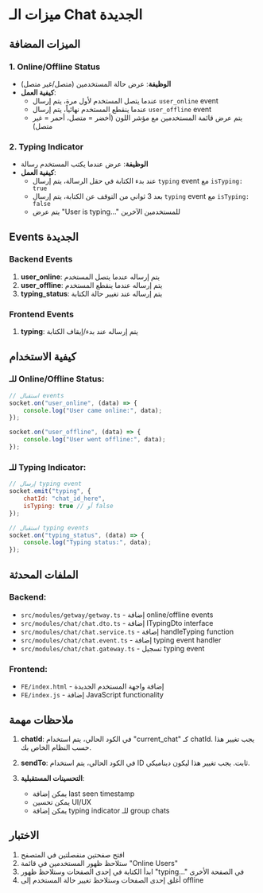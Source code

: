 # ميزات الـ Chat الجديدة

## الميزات المضافة

### 1. Online/Offline Status
- **الوظيفة**: عرض حالة المستخدمين (متصل/غير متصل)
- **كيفية العمل**: 
  - عندما يتصل المستخدم لأول مرة، يتم إرسال `user_online` event
  - عندما ينقطع المستخدم نهائياً، يتم إرسال `user_offline` event
  - يتم عرض قائمة المستخدمين مع مؤشر اللون (أخضر = متصل، أحمر = غير متصل)

### 2. Typing Indicator
- **الوظيفة**: عرض عندما يكتب المستخدم رسالة
- **كيفية العمل**:
  - عند بدء الكتابة في حقل الرسالة، يتم إرسال `typing` event مع `isTyping: true`
  - بعد 3 ثواني من التوقف عن الكتابة، يتم إرسال `typing` event مع `isTyping: false`
  - يتم عرض "User is typing..." للمستخدمين الآخرين

## Events الجديدة

### Backend Events
1. **user_online**: يتم إرساله عندما يتصل المستخدم
2. **user_offline**: يتم إرساله عندما ينقطع المستخدم
3. **typing_status**: يتم إرساله عند تغيير حالة الكتابة

### Frontend Events
1. **typing**: يتم إرساله عند بدء/إيقاف الكتابة

## كيفية الاستخدام

### للـ Online/Offline Status:
```javascript
// استقبال events
socket.on("user_online", (data) => {
    console.log("User came online:", data);
});

socket.on("user_offline", (data) => {
    console.log("User went offline:", data);
});
```

### للـ Typing Indicator:
```javascript
// إرسال typing event
socket.emit("typing", {
    chatId: "chat_id_here",
    isTyping: true // أو false
});

// استقبال typing events
socket.on("typing_status", (data) => {
    console.log("Typing status:", data);
});
```

## الملفات المحدثة

### Backend:
- `src/modules/getway/getway.ts` - إضافة online/offline events
- `src/modules/chat/chat.dto.ts` - إضافة ITypingDto interface
- `src/modules/chat/chat.service.ts` - إضافة handleTyping function
- `src/modules/chat/chat.event.ts` - إضافة typing event handler
- `src/modules/chat/chat.gateway.ts` - تسجيل typing event

### Frontend:
- `FE/index.html` - إضافة واجهة المستخدم الجديدة
- `FE/index.js` - إضافة JavaScript functionality

## ملاحظات مهمة

1. **chatId**: في الكود الحالي، يتم استخدام "current_chat" كـ chatId. يجب تغيير هذا حسب النظام الخاص بك.

2. **sendTo**: في الكود الحالي، يتم استخدام ID ثابت. يجب تغيير هذا ليكون ديناميكي.

3. **التحسينات المستقبلية**:
   - يمكن إضافة last seen timestamp
   - يمكن تحسين UI/UX
   - يمكن إضافة typing indicator للـ group chats

## الاختبار

1. افتح صفحتين منفصلتين في المتصفح
2. ستلاحظ ظهور المستخدمين في قائمة "Online Users"
3. ابدأ الكتابة في إحدى الصفحات وستلاحظ ظهور "typing..." في الصفحة الأخرى
4. أغلق إحدى الصفحات وستلاحظ تغيير حالة المستخدم إلى offline

